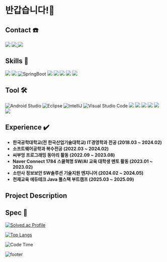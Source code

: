 # 반갑습니다!👋
## Contact ☎️
<a href="https://www.instagram.com/h2bum_99/"><img src="https://img.shields.io/badge/h2bum_99-E4405F?style=plastic&logo=Instagram&logoColor=FFFFFF"/></a>
<a href="https://h222story.tistory.com/"><img src="https://img.shields.io/badge/Tech Blog-FF7F00?style=flat&logo=tistory&logoColor=FFFFFF"/> </a>
<img src="https://img.shields.io/badge/kik995500@naver.com-EA4335?style=plastic&logo=Gmail&logoColor=FFFFFF"/> 

## Skills 📖
<img src="https://img.shields.io/badge/Java-orange?style=flat&logo=openjdk&logoColor=FFFFFF"/>  <img src="https://img.shields.io/badge/Spring-6DB33F?style=flat&logo=Spring&logoColor=white">  <img src="https://img.shields.io/badge/Spring Boot-6DB33F?style=flat&logo=SpringBoot&logoColor=white" alt="SpringBoot"> <img src="https://img.shields.io/badge/linux-FCC624?style=flat&logo=linux&logoColor=black">  <img src="https://img.shields.io/badge/Amazone EC2-FF9900?style=flat&logo=amazonec2&logoColor=white">  <img src="https://img.shields.io/badge/Amazons3-7F52FFz?style=flat&logo=amazons3&logoColor=#569A31"> <img src="https://img.shields.io/badge/Amazon RDS-527FFF?style=flat&logo=amazonrds&logoColor=white"> <img src="https://img.shields.io/badge/Swagger-7F52FFz?style=flat&logo=swagger&logoColor=#85EA2D"> 

## Tool 🛠️
<img src="https://img.shields.io/badge/Android Studio-3DDC84?style=flat&logo=AndroidStudio&logoColor=FFFFFF" alt="Android Studio">  <img src="https://img.shields.io/badge/Eclipse IDE-2C2255?style=flat&logo=EclipseIDE&logoColor=FFFFFF" alt="Eclipse">  <img src="https://img.shields.io/badge/IntelliJ-000000?style=flat&logo=IntelliJIDEA&logoColor=FFFFFF" alt="IntelliJ"> <img src="https://img.shields.io/badge/Visual Studio Code-007ACC?style=flat&logo=VisualStudioCode&logoColor=FFFFFF" alt="Visual Studio Code"> <img src="https://img.shields.io/badge/MySQL-4479A1?style=flat&logo=MySQL&logoColor=FFFFFF"/> <img src="https://img.shields.io/badge/MariaDB-003545?style=flat&logo=mariaDB&logoColor=white">   <img src="https://img.shields.io/badge/Sourcetree-0052CC?style=flat&logo=Sourcetree&logoColor=FFFFFF"/> <img src="https://img.shields.io/badge/GitKraken-179287?style=flat&logo=GitKraken&logoColor=FFFFFF"/> <img src="https://img.shields.io/badge/Postman-FF6C37?style=flat&logo=postman&logoColor=FFFFFF"/> <img src="https://img.shields.io/badge/Jira-0052CC?style=flat&logo=jira&logoColor=#0052CC"/>

## Experience :heavy_check_mark:
* **한국공학대학교(전 한국산업기술대학교) IT경영학과 전공 (2018.03 ~ 2024.02)**
* **소프트웨어공학과 복수전공 (2022.03 ~ 2024.02)**
* **씨부엉 프로그래밍 동아리 활동 (2022.09 ~ 2023.08)**
* **Naver Connect 1784 스쿨혁명 SW/AI 교육 대학생 멘토 활동 (2023.01 ~ 2023.02)**
* **소만사 정보보안 SW솔루션 기술지원 엔지니어 (2024.02 ~ 2024.05)**
* **천재교육 에듀테크 Java 풀스택 부트캠프 (2025.03 ~ 2025.09)**


## Project Description 

## Spec 💪
[![Solved.ac Profile](http://mazassumnida.wtf/api/v2/generate_badge?boj=heebum9955)](https://solved.ac/heebum9955/)

[![Top Langs](https://github-readme-stats.vercel.app/api/top-langs/?username=heebum99&layout=compact)](https://github.com/heebum99/github-readme-stats)

<!--START_SECTION:waka-->
![Code Time](http://img.shields.io/badge/Code%20Time-320%20hrs%2044%20mins-blue)



![footer](https://capsule-render.vercel.app/api?section=footer&type=waving&color=auto)
